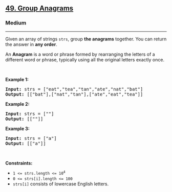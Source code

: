 <h2><a href="https://leetcode.com/problems/group-anagrams/">49. Group Anagrams</a></h2><h3>Medium</h3><hr><div><p class="extension-adhd-reader-p"><span class="extension-adhd-reader-wrapper"><span class="extension-adhd-reader-container"><span class="extension-adhd-reader-boldify">G</span>iven</span> an <span class="extension-adhd-reader-container"><span class="extension-adhd-reader-boldify">a</span>rray</span> of <span class="extension-adhd-reader-container"><span class="extension-adhd-reader-boldify">st</span>rings</span> </span><code><span class="extension-adhd-reader-wrapper"><span class="extension-adhd-reader-container"><span class="extension-adhd-reader-boldify">s</span>trs</span></span></code><span class="extension-adhd-reader-wrapper">, <span class="extension-adhd-reader-container"><span class="extension-adhd-reader-boldify">g</span>roup</span> </span><strong><span class="extension-adhd-reader-wrapper"><span class="extension-adhd-reader-container"><span class="extension-adhd-reader-boldify">t</span>he</span> <span class="extension-adhd-reader-container"><span class="extension-adhd-reader-boldify">an</span>agrams</span></span></strong><span class="extension-adhd-reader-wrapper"> <span class="extension-adhd-reader-container"><span class="extension-adhd-reader-boldify">tog</span>ether.</span> <span class="extension-adhd-reader-container"><span class="extension-adhd-reader-boldify">Y</span>ou</span> <span class="extension-adhd-reader-container"><span class="extension-adhd-reader-boldify">c</span>an</span> <span class="extension-adhd-reader-container"><span class="extension-adhd-reader-boldify">re</span>turn</span> <span class="extension-adhd-reader-container"><span class="extension-adhd-reader-boldify">t</span>he</span> <span class="extension-adhd-reader-container"><span class="extension-adhd-reader-boldify">an</span>swer</span> in </span><strong><span class="extension-adhd-reader-wrapper"><span class="extension-adhd-reader-container"><span class="extension-adhd-reader-boldify">a</span>ny</span> <span class="extension-adhd-reader-container"><span class="extension-adhd-reader-boldify">o</span>rder</span></span></strong>.</p>

<p class="extension-adhd-reader-p">An <strong><span class="extension-adhd-reader-wrapper"><span class="extension-adhd-reader-container"><span class="extension-adhd-reader-boldify">An</span>agram</span></span></strong><span class="extension-adhd-reader-wrapper"> is a <span class="extension-adhd-reader-container"><span class="extension-adhd-reader-boldify">w</span>ord</span> or <span class="extension-adhd-reader-container"><span class="extension-adhd-reader-boldify">ph</span>rase</span> <span class="extension-adhd-reader-container"><span class="extension-adhd-reader-boldify">fo</span>rmed</span> by <span class="extension-adhd-reader-container"><span class="extension-adhd-reader-boldify">rea</span>rranging</span> <span class="extension-adhd-reader-container"><span class="extension-adhd-reader-boldify">t</span>he</span> <span class="extension-adhd-reader-container"><span class="extension-adhd-reader-boldify">le</span>tters</span> of a <span class="extension-adhd-reader-container"><span class="extension-adhd-reader-boldify">dif</span>ferent</span> <span class="extension-adhd-reader-container"><span class="extension-adhd-reader-boldify">w</span>ord</span> or <span class="extension-adhd-reader-container"><span class="extension-adhd-reader-boldify">ph</span>rase,</span> <span class="extension-adhd-reader-container"><span class="extension-adhd-reader-boldify">typ</span>ically</span> <span class="extension-adhd-reader-container"><span class="extension-adhd-reader-boldify">u</span>sing</span> <span class="extension-adhd-reader-container"><span class="extension-adhd-reader-boldify">a</span>ll</span> <span class="extension-adhd-reader-container"><span class="extension-adhd-reader-boldify">t</span>he</span> <span class="extension-adhd-reader-container"><span class="extension-adhd-reader-boldify">or</span>iginal</span> <span class="extension-adhd-reader-container"><span class="extension-adhd-reader-boldify">le</span>tters</span> <span class="extension-adhd-reader-container"><span class="extension-adhd-reader-boldify">ex</span>actly</span> <span class="extension-adhd-reader-container"><span class="extension-adhd-reader-boldify">o</span>nce.</span></span></p>

<p class="extension-adhd-reader-p">&nbsp;</p>
<p class="extension-adhd-reader-p"><strong class="example"><span class="extension-adhd-reader-wrapper"><span class="extension-adhd-reader-container"><span class="extension-adhd-reader-boldify">Ex</span>ample</span> 1:</span></strong></p>
<pre><strong>Input:</strong> strs = ["eat","tea","tan","ate","nat","bat"]
<strong>Output:</strong> [["bat"],["nat","tan"],["ate","eat","tea"]]
</pre><p class="extension-adhd-reader-p"><strong class="example"><span class="extension-adhd-reader-wrapper"><span class="extension-adhd-reader-container"><span class="extension-adhd-reader-boldify">Ex</span>ample</span> 2:</span></strong></p>
<pre><strong>Input:</strong> strs = [""]
<strong>Output:</strong> [[""]]
</pre><p class="extension-adhd-reader-p"><strong class="example"><span class="extension-adhd-reader-wrapper"><span class="extension-adhd-reader-container"><span class="extension-adhd-reader-boldify">Ex</span>ample</span> 3:</span></strong></p>
<pre><strong>Input:</strong> strs = ["a"]
<strong>Output:</strong> [["a"]]
</pre>
<p class="extension-adhd-reader-p">&nbsp;</p>
<p class="extension-adhd-reader-p"><strong><span class="extension-adhd-reader-wrapper"><span class="extension-adhd-reader-container"><span class="extension-adhd-reader-boldify">Cons</span>traints:</span></span></strong></p>

<ul>
	<li><code>1 &lt;= strs.length &lt;= 10<sup>4</sup></code></li>
	<li><code>0 &lt;= strs[i].length &lt;= 100</code></li>
	<li><code>strs[i]</code> consists of lowercase English letters.</li>
</ul>
</div>